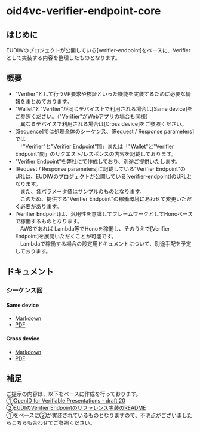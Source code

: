 # oid4vc-verifier-endpoint-core

## はじめに
EUDIWのプロジェクトが公開している[verifier-endpoint]をベースに、Verifierとして実装する内容を整理したものとなります。
 
## 概要

* "Verifier"として行うVP要求や検証といった機能を実装するために必要な情報をまとめております。
* "Wallet"と"Verifier"が同じデバイス上で利用される場合は[Same device]をご参照ください。（"Verifier"がWebアプリの場合も同様）  
　異なるデバイスで利用される場合は[Cross device]をご参照ください。
* [Sequence]では処理全体のシーケンス、[Request / Response parameters]では  
　「"Verifier"と"Verifier Endpoint"間」または「"Wallet"と"Verifier Endpoint"間」のリクエスト/レスポンスの内容を記載しております。
* "Verifier Endpoint"を弊社にて作成しており、別途ご提供いたします。
* [Request / Response parameters]に記載している"Verifier Endpoint"のURLは、EUDIWのプロジェクトが公開している[verifier-endpoint]のURLとなります。  
　また、各パラメータ値はサンプルのものとなります。  
　このため、提供する"Verifier Endpoint"の稼働環境にあわせて変更いただく必要があります。
* [Verifier Endpoint]は、汎用性を意識してフレームワークとしてHonoベースで稼働するものとなります。  
　AWSであれば Lambda等でHonoを稼働し、そのうえで[Verifier Endpoint]を展開いただくことが可能です。  
　Lambdaで稼働する場合の設定用ドキュメントについて、別途手配を予定しております。
 
 
## ドキュメント

### シーケンス図

#### Same device

- [Markdown](docs/sequence/same_device.md)
- [PDF](docs/sequence/same_device.pdf)

#### Cross device

- [Markdown](docs/sequence/cross_device.md)
- [PDF](docs/sequence/cross_device.pdf)

## 補足

ご提示の内容は、以下をベースに作成を行っております。  
①[OpenID for Verifiable Presentations - draft 20](https://openid.net/specs/openid-4-verifiable-presentations-1_0.html)  
②[EUDIのVerifier Endpointのリファレンス実装のREADME](https://github.com/eu-digital-identity-wallet/eudi-srv-web-verifier-endpoint-23220-4-kt)  
①をベースに②が実装されているものとなりますので、不明点がございましたらこちらも合わせてご参照ください。